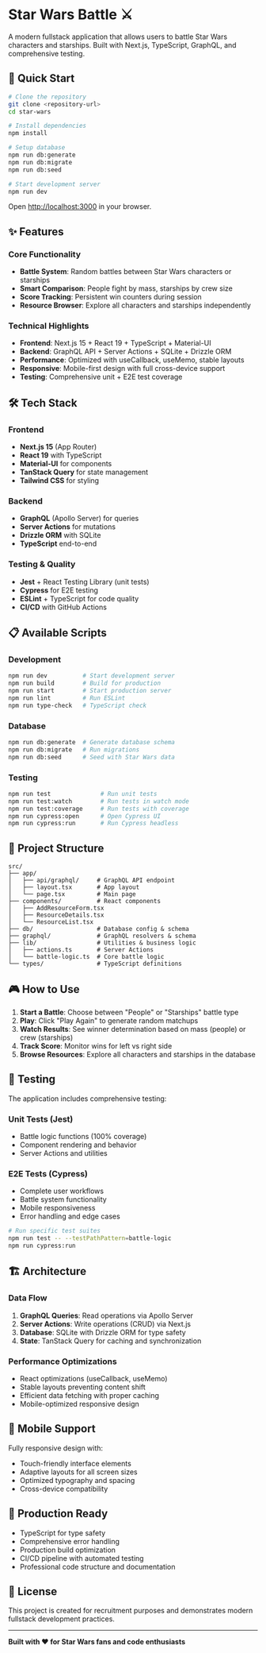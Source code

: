 # Star Wars Battle ⚔️

A modern fullstack application that allows users to battle Star Wars characters and starships. Built with Next.js, TypeScript, GraphQL, and comprehensive testing.

## 🚀 Quick Start

```bash
# Clone the repository
git clone <repository-url>
cd star-wars

# Install dependencies
npm install

# Setup database
npm run db:generate
npm run db:migrate
npm run db:seed

# Start development server
npm run dev
```

Open [http://localhost:3000](http://localhost:3000) in your browser.

## ✨ Features

### Core Functionality
- **Battle System**: Random battles between Star Wars characters or starships
- **Smart Comparison**: People fight by mass, starships by crew size
- **Score Tracking**: Persistent win counters during session
- **Resource Browser**: Explore all characters and starships independently

### Technical Highlights
- **Frontend**: Next.js 15 + React 19 + TypeScript + Material-UI
- **Backend**: GraphQL API + Server Actions + SQLite + Drizzle ORM
- **Performance**: Optimized with useCallback, useMemo, stable layouts
- **Responsive**: Mobile-first design with full cross-device support
- **Testing**: Comprehensive unit + E2E test coverage

## 🛠️ Tech Stack

### Frontend
- **Next.js 15** (App Router)
- **React 19** with TypeScript
- **Material-UI** for components
- **TanStack Query** for state management
- **Tailwind CSS** for styling

### Backend
- **GraphQL** (Apollo Server) for queries
- **Server Actions** for mutations
- **Drizzle ORM** with SQLite
- **TypeScript** end-to-end

### Testing & Quality
- **Jest** + React Testing Library (unit tests)
- **Cypress** for E2E testing
- **ESLint** + TypeScript for code quality
- **CI/CD** with GitHub Actions

## 📋 Available Scripts

### Development
```bash
npm run dev          # Start development server
npm run build        # Build for production
npm run start        # Start production server
npm run lint         # Run ESLint
npm run type-check   # TypeScript check
```

### Database
```bash
npm run db:generate  # Generate database schema
npm run db:migrate   # Run migrations
npm run db:seed      # Seed with Star Wars data
```

### Testing
```bash
npm run test              # Run unit tests
npm run test:watch        # Run tests in watch mode
npm run test:coverage     # Run tests with coverage
npm run cypress:open      # Open Cypress UI
npm run cypress:run       # Run Cypress headless
```

## 📁 Project Structure

```
src/
├── app/
│   ├── api/graphql/     # GraphQL API endpoint
│   ├── layout.tsx       # App layout
│   └── page.tsx         # Main page
├── components/          # React components
│   ├── AddResourceForm.tsx
│   ├── ResourceDetails.tsx
│   └── ResourceList.tsx
├── db/                  # Database config & schema
├── graphql/             # GraphQL resolvers & schema
├── lib/                 # Utilities & business logic
│   ├── actions.ts       # Server Actions
│   └── battle-logic.ts  # Core battle logic
└── types/               # TypeScript definitions
```

## 🎮 How to Use

1. **Start a Battle**: Choose between "People" or "Starships" battle type
2. **Play**: Click "Play Again" to generate random matchups
3. **Watch Results**: See winner determination based on mass (people) or crew (starships)
4. **Track Score**: Monitor wins for left vs right side
5. **Browse Resources**: Explore all characters and starships in the database

## 🧪 Testing

The application includes comprehensive testing:

### Unit Tests (Jest)
- Battle logic functions (100% coverage)
- Component rendering and behavior
- Server Actions and utilities

### E2E Tests (Cypress)
- Complete user workflows
- Battle system functionality
- Mobile responsiveness
- Error handling and edge cases

```bash
# Run specific test suites
npm run test -- --testPathPattern=battle-logic
npm run cypress:run
```

## 🏗️ Architecture

### Data Flow
1. **GraphQL Queries**: Read operations via Apollo Server
2. **Server Actions**: Write operations (CRUD) via Next.js
3. **Database**: SQLite with Drizzle ORM for type safety
4. **State**: TanStack Query for caching and synchronization

### Performance Optimizations
- React optimizations (useCallback, useMemo)
- Stable layouts preventing content shift
- Efficient data fetching with proper caching
- Mobile-optimized responsive design

## 📱 Mobile Support

Fully responsive design with:
- Touch-friendly interface elements
- Adaptive layouts for all screen sizes
- Optimized typography and spacing
- Cross-device compatibility

## 🚀 Production Ready

- TypeScript for type safety
- Comprehensive error handling
- Production build optimization
- CI/CD pipeline with automated testing
- Professional code structure and documentation

## 📄 License

This project is created for recruitment purposes and demonstrates modern fullstack development practices.

---

**Built with ❤️ for Star Wars fans and code enthusiasts**
